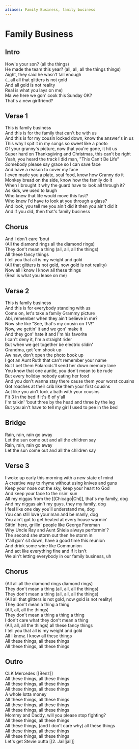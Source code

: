 ```yaml
---
aliases: Family Business, family business
---
```


# Family Business

## Intro

How's your son? (all the things)  
He made the team this year? (all, all, all the things things)  
Aight, they said he wasn't tall enough  
(…all all that glitters is not gold  
And all gold is not reality  
Real is what you lays on me)  
Ma we here we gon' cook this Sunday OK?  
That's a new girlfriend?  

## Verse 1

This is family business  
And this is for the family that can't be with us  
And this is for my cousin locked down, know the answer's in us  
This why I spit it in my songs so sweet like a photo  
Of your granny's picture, now that you're gone, it hit us  
Super hard on Thanksgiving and Christmas, this can't be right  
Yeah, you heard the track I did man, "This Can't Be Life"  
Somebody please say grace so I can save face  
And have a reason to cover my face  
I even made you a plate, soul food, know how Granny do it  
Monkey bread on the side, know how the family do it  
When I brought it why the guard have to look all through it?  
As kids, we used to laugh  
Who knew that life would move this fast?  
Who knew I'd have to look at you through a glass?  
And look, you tell me you ain't did it then you ain't did it  
And if you did, then that's family business  

## Chorus

And I don't care 'bout  
(All the diamond rings all the diamond rings)  
They don't mean a thing (all, all, all the things)  
All these fancy things  
I tell you that all is my weight and gold  
(All that glitters is not gold, now gold is not reality)  
Now all I know I know all these things  
(Real is what you lease on me)  

## Verse 2

This is family business  
And this is for everybody standing with us  
Come on, let's take a family Grammy picture  
Abi, remember when they ain't believe in me?  
Now she like "See, that's my cousin on TV!"  
Now, we gettin' it and we gon' make it  
And they gon' hate it and I'm his favorite  
I can't deny it, I'm a straight rider  
But when we get together be electric slidin'  
Grandma, get 'em shook up  
Aw naw, don't open the photo book up  
I got an Aunt Ruth that can't remember your name  
But I bet them Polaroids'll send her down memory lane  
You know that one auntie, you don't mean to be rude  
But every holiday nobody eating her food  
And you don't wanna stay there cause them your worst cousins  
Got roaches at their crib like them your first cousins  
Act like you ain't took a bath with your cousins  
Fit 3 in the bed if it's 6 of y'all  
I'm talkin' 'bout three by the head and three by the leg  
But you ain't have to tell my girl I used to pee in the bed  

## Bridge

Rain, rain, rain go away  
Let the sun come out and all the children say  
Rain, rain, rain go away  
Let the sun come out and all the children say  

## Verse 3

I woke up early this morning with a new state of mind  
A creative way to rhyme without using knives and guns  
Keep your nose out the sky, keep your heart to God  
And keep your face to the risin' sun  
All my niggas from the [[Chicago|Chi]], that's my family, dog  
And my niggas ain't my guys, they my family, dog  
I feel like one day you'll understand me, dog  
You can still love your man and be manly, dog  
You ain't got to get heated at every house warmin'  
Sittin' here, grillin' people like George Foreman  
Why Uncle Ray and Aunt Shiela always performin'?  
The second she storm out then he storm in  
Y'all gon' sit down, have a good time this reunion  
And drink some wine like Communion  
And act like everything fine and if it isn't  
We ain't letting everybody in our family business, uh  

## Chorus

(All all all the diamond rings diamond rings)  
They don't mean a thing (all, all, all the things)  
They don't mean a thing (all, all, all the things)  
(All all that glitters is not gold, now gold is not reality)  
They don't mean a thing a thing  
(All, all, all the things)  
They don't mean a thing a thing a thing  
I don't care what they don't mean a thing  
(All, all, all the things) all these fancy things  
I tell you that all is my weight and gold  
All I know, I know all these things  
All these things, all these things  
All these things, all these things  

## Outro

CLK Mercedes [[Benz]]  
All these things, all these things  
All these things, all these things  
All these things, all these things  
A whole lotta money  
All these things, all these things  
All these things, all these things  
All these things, all these things  
Mommy and Daddy, will you please stop fighting?  
All these things, all these things  
All these things, (and I don't care why) all these things  
All these things, all these things  
All these things, all these things  
Let's get Stevie outta [[2. Jail|jail]]
